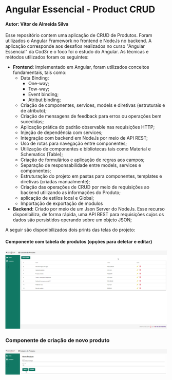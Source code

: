 # Angular Essencial - Product CRUD
#### Autor: Vitor de Almeida Silva

Esse repositório contem uma aplicação de CRUD de Produtos. Foram utilizados o Angular Framework no frontend e NodeJs no backend. A aplicação corresponde aos desafios realizados no curso "Angular Essencial" da Cod3r e o foco foi o estudo do Angular. As técnicas e métodos utilizados foram os seguintes:
- **Frontend**: implementado em Angular, foram utilizados conceitos fundamentais, tais como:
    - Data Binding:
        - One-way;
        - Tow-way;
        - Event binding;
        - Atribut binding;
    - Criação de componentes, services, models e diretivas (estruturais e de atributo);
    - Criação de mensagens de feedback para erros ou operações bem sucedidas;
    - Aplicação prática do padrão observable nas requisições HTTP;
    - Injeção de dependência com services;
    - Integração com backend em NodeJs por meio de API REST;
    - Uso de rotas para navegação entre componentes;
    - Utilização de componentes e bibliotecas tais como Material e Schematics (Table);
    - Criação de formulários e aplicação de regras aos campos;
    - Separação de responsabilidade entre models, services e componentes;
    - Estruturação do projeto em pastas para componentes, templates e diretivas (criadas manualmente);
    - Criação das operações de CRUD por meio de requisições ao backend utilizando as informações do Produto;
    - aplicação de estilos local e Global;
    - Importação de exportação de modulos
- **Backend:** Criado por meio de um Json Server do NodeJs. Esse recurso disponibiliza, de forma rápida, uma API REST para requisições cujos os dados são persistidos operando sobre um objeto JSON;



A seguir são disponibilizados dois prints das telas do projeto:



#### Componente com tabela de produtos (opções para deletar e editar)

![Home](https://github.com/Vitor0534/Angular-Essencial-Product-CRUD/blob/master/Images/screen1.png)



### Componente de criação de novo produto

![Home](Images\screen2.png)
